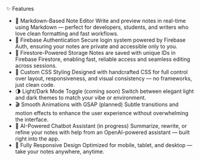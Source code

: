 ✨ Features
- 📝 Markdown-Based Note Editor
Write and preview notes in real-time using Markdown — perfect for developers, students, and writers who love clean formatting and fast workflows.
- 🔐 Firebase Authentication
Secure login system powered by Firebase Auth, ensuring your notes are private and accessible only to you.
- 📁 Firestore-Powered Storage
Notes are saved with unique IDs in Firebase Firestore, enabling fast, reliable access and seamless editing across sessions.
- 🎨 Custom CSS Styling
Designed with handcrafted CSS for full control over layout, responsiveness, and visual consistency — no frameworks, just clean code.
- 🌗 Light/Dark Mode Toggle (coming soon)
Switch between elegant light and dark themes to match your vibe or environment.
- 🎬 Smooth Animations with GSAP (planned)
Subtle transitions and motion effects to enhance the user experience without overwhelming the interface.
- 🤖 AI-Powered Chatbot Assistant (in progress)
Summarize, rewrite, or refine your notes with help from an OpenAI-powered assistant — built right into the app.
- 📱 Fully Responsive Design
Optimized for mobile, tablet, and desktop — take your notes anywhere, anytime.


